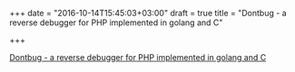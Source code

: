 +++
date = "2016-10-14T15:45:03+03:00"
draft = true
title = "Dontbug - a reverse debugger for PHP implemented in golang and C"

+++

<p><a href="https://github.com/sidkshatriya/dontbug">Dontbug - a reverse debugger for PHP implemented in golang and C</a></p>
